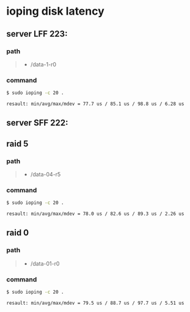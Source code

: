 # ioping disk latency

## server LFF 223:
### path
> - /data-1-r0
### command
```bash
$ sudo ioping -c 20 .
```
```bash
resault: min/avg/max/mdev = 77.7 us / 85.1 us / 98.8 us / 6.28 us
```
## server SFF 222:
## raid 5 
### path
> - /data-04-r5
### command
```bash
$ sudo ioping -c 20 .
```
```bash
resault: min/avg/max/mdev = 78.0 us / 82.6 us / 89.3 us / 2.26 us
```
## raid 0
### path
> - /data-01-r0
### command
```bash
$ sudo ioping -c 20 .
```
```bash
resault: min/avg/max/mdev = 79.5 us / 88.7 us / 97.7 us / 5.51 us
```
